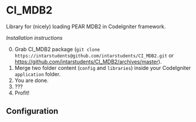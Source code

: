 CI_MDB2
===================

Library for (nicely) loading PEAR MDB2 in CodeIgniter framework.

*Installation instructions*

0. Grab CI_MDB2 package (`git clone https://intarstudents@github.com/intarstudents/CI_MDB2.git` or https://github.com/intarstudents/CI_MDB2/archives/master).
1. Merge two folder content (`config` and `libraries`) inside your CodeIgniter `application` folder.
2. You are done.
3. ???
4. Profit!

Configuration
--------------------